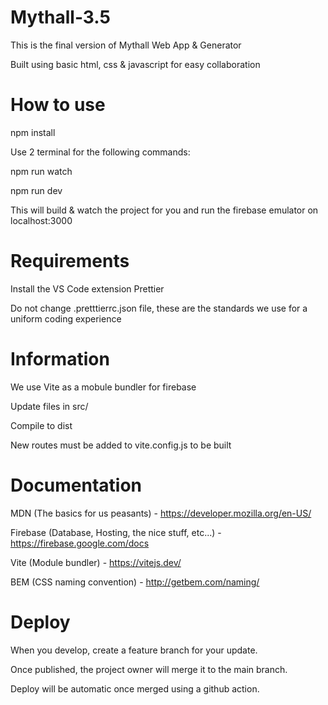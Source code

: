 # Mythall-3.5

This is the final version of Mythall Web App & Generator

Built using basic html, css & javascript for easy collaboration

# How to use

npm install

Use 2 terminal for the following commands:

npm run watch

npm run dev

This will build & watch the project for you and run the firebase emulator on localhost:3000

# Requirements

Install the VS Code extension Prettier

Do not change .pretttierrc.json file, these are the standards we use for a uniform coding experience

# Information

We use Vite as a mobule bundler for firebase

Update files in src/

Compile to dist

New routes must be added to vite.config.js to be built

# Documentation

MDN (The basics for us peasants) - https://developer.mozilla.org/en-US/

Firebase (Database, Hosting, the nice stuff, etc...) - https://firebase.google.com/docs

Vite (Module bundler) - https://vitejs.dev/

BEM (CSS naming convention) - http://getbem.com/naming/

# Deploy

When you develop, create a feature branch for your update.

Once published, the project owner will merge it to the main branch.

Deploy will be automatic once merged using a github action.
